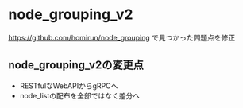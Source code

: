 # node_grouping_v2

https://github.com/homirun/node_grouping で見つかった問題点を修正

## node_grouping_v2の変更点
- RESTfulなWebAPIからgRPCへ
- node_listの配布を全部ではなく差分へ
